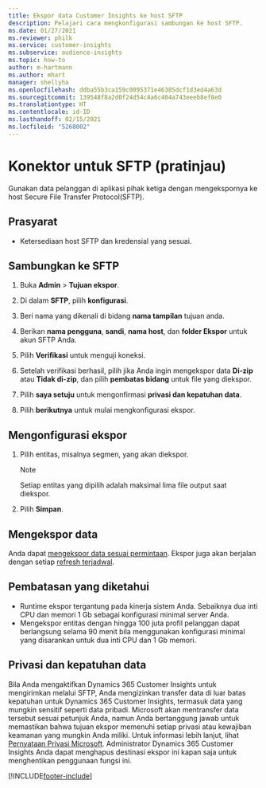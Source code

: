 ```yaml
---
title: Ekspor data Customer Insights ke host SFTP
description: Pelajari cara mengkonfigurasi sambungan ke host SFTP.
ms.date: 01/27/2021
ms.reviewer: philk
ms.service: customer-insights
ms.subservice: audience-insights
ms.topic: how-to
author: m-hartmann
ms.author: mhart
manager: shellyha
ms.openlocfilehash: ddba55b3ca159c0095371e46385dcf1d3ed4a63d
ms.sourcegitcommit: 139548f8a2d0f24d54c4a6c404a743eeeb8ef8e0
ms.translationtype: HT
ms.contentlocale: id-ID
ms.lasthandoff: 02/15/2021
ms.locfileid: "5268002"
---
```

# <a name="connector-for-sftp-preview"></a>Konektor untuk SFTP (pratinjau)

Gunakan data pelanggan di aplikasi pihak ketiga dengan mengekspornya ke host Secure File Transfer Protocol(SFTP).

## <a name="prerequisites"></a>Prasyarat

- Ketersediaan host SFTP dan kredensial yang sesuai.

## <a name="connect-to-sftp"></a>Sambungkan ke SFTP

1. Buka **Admin** > **Tujuan ekspor**.

1. Di dalam **SFTP**, pilih **konfigurasi**.

1. Beri nama yang dikenali di bidang **nama tampilan** tujuan anda.

1. Berikan **nama pengguna**, **sandi**, **nama host**, dan **folder Ekspor** untuk akun SFTP Anda.

1. Pilih **Verifikasi** untuk menguji koneksi.

1. Setelah verifikasi berhasil, pilih jika Anda ingin mengekspor data **Di-zip** atau **Tidak di-zip**, dan pilih **pembatas bidang** untuk file yang diekspor.

1. Pilih **saya setuju** untuk mengonfirmasi **privasi dan kepatuhan data**.

1. Pilih **berikutnya** untuk mulai mengkonfigurasi ekspor.

## <a name="configure-the-export"></a>Mengonfigurasi ekspor

1. Pilih entitas, misalnya segmen, yang akan diekspor.

   > [!NOTE]
   > Setiap entitas yang dipilih adalah maksimal lima file output saat diekspor. 

1. Pilih **Simpan**.

## <a name="export-the-data"></a>Mengekspor data

Anda dapat [mengekspor data sesuai permintaan](export-destinations.md). Ekspor juga akan berjalan dengan setiap [refresh terjadwal](system.md#schedule-tab).

## <a name="known-limitations"></a>Pembatasan yang diketahui

- Runtime ekspor tergantung pada kinerja sistem Anda. Sebaiknya dua inti CPU dan memori 1 Gb sebagai konfigurasi minimal server Anda. 
- Mengekspor entitas dengan hingga 100 juta profil pelanggan dapat berlangsung selama 90 menit bila menggunakan konfigurasi minimal yang disarankan untuk dua inti CPU dan 1 Gb memori. 

## <a name="data-privacy-and-compliance"></a>Privasi dan kepatuhan data

Bila Anda mengaktifkan Dynamics 365 Customer Insights untuk mengirimkan melalui SFTP, Anda mengizinkan transfer data di luar batas kepatuhan untuk Dynamics 365 Customer Insights, termasuk data yang mungkin sensitif seperti data pribadi. Microsoft akan mentransfer data tersebut sesuai petunjuk Anda, namun Anda bertanggung jawab untuk memastikan bahwa tujuan ekspor memenuhi setiap privasi atau kewajiban keamanan yang mungkin Anda miliki. Untuk informasi lebih lanjut, lihat [Pernyataan Privasi Microsoft](https://go.microsoft.com/fwlink/?linkid=396732).
Administrator Dynamics 365 Customer Insights Anda dapat menghapus destinasi ekspor ini kapan saja untuk menghentikan penggunaan fungsi ini.


[!INCLUDE[footer-include](../includes/footer-banner.md)]